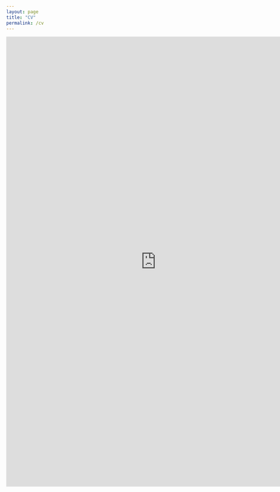 ```yaml
---
layout: page
title: "CV"
permalink: /cv
---
```


<embed src="https://chris-langfield.github.io/assets/2024_CV.pdf" type="application/pdf" width="800" height="1200"/>




